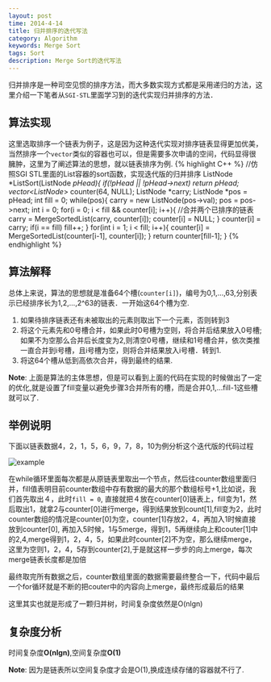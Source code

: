 ```yaml
---
layout: post
time: 2014-4-14
title: 归并排序的迭代写法
category: Algorithm
keywords: Merge Sort
tags: Sort
description: Merge Sort的迭代写法
---
```

归并排序是一种司空见惯的排序方法，而大多数实现方式都是采用递归的方法，这里介绍一下笔者从`SGI-STL`里面学习到的迭代实现归并排序的方法．

## 算法实现
这里选取排序一个链表为例子，这是因为这种迭代实现对排序链表显得更加优美，当然排序一个`vector`类似的容器也可以，但是需要多次申请的空间，代码显得很臃肿，这里为了阐述算法的思想，就以链表排序为例.
{% highlight C++ %}
//仿照SGI STL里面的List容器的sort函数，实现迭代版的归并排序
ListNode *ListSort(ListNode *pHead){
    if(!pHead || !pHead->next)  return pHead;
    vector<ListNode*> counter(64, NULL);
    ListNode *carry;
    ListNode *pos = pHead;
    int fill = 0;
    while(pos){
        carry = new ListNode(pos->val);
        pos = pos->next;
        int i = 0;
        for(i = 0; i < fill && counter[i]; i++){
			//合并两个已排序的链表
            carry = MergeSortedList(carry, counter[i]); 
            counter[i] = NULL;
        }
        counter[i] = carry;
        if(i == fill) fill++;
    }
    for(int i = 1; i < fill; i++){
        counter[i] = MergeSortedList(counter[i-1], counter[i]);
    }
    return counter[fill-1];
}
{% endhighlight %}

## 算法解释
总体上来说，算法的思想就是准备64个槽(`counter[i]`)，编号为0,1,...,63,分别表示已经排序长为1,2,...,2^63的链表．一开始这64个槽为空.

1.	如果待排序链表还有未被取出的元素则取出下一个元素，否则转到3
2.	将这个元素先和0号槽合并，如果此时0号槽为空则，将合并后结果放入0号槽;如果不为空那么合并后长度变为2,则清空0号槽，继续和1号槽合并，依次类推一直合并到i号槽，且i号槽为空，则将合并结果放入i号槽．转到1.
3.	将这64个槽从低到高依次合并，得到最终的结果.

**Note**: 上面是算法的主体思想，但是可以看到上面的代码在实现的时候做出了一定的优化,就是设置了fill变量以避免步骤3合并所有的槽，而是合并0,1,...fill-1这些槽就可以了.

## 举例说明
下面以链表数据4，2，1，5，6，9，7，8，10为例分析这个迭代版的代码过程

![example](https://github.com/sosohu/sosohu.github.io/assets/image/posts/2015-4-14-Merge/example.png)

在while循环里面每次都是从原链表里取出一个节点，然后往counter数组里面归并，fill值表明目前counter数组中存有数据的最大的那个数组标号+1,比如说，我们首先取出４，此时`fill = 0`, 直接就把４放在counter[0]链表上，fill变为1，然后取出1，就拿2与counter[0]进行merge，得到结果放到count[1],fill变为2，此时counter数组的情况是counter[0]为空，counter[1]存放2，4，再加入1时候直接放到counter[0], 再加入5时候，1与5merge，得到1，5再继续向上和couter[1]中的2,4,merge得到1，2，4，5，如果此时counter[2]不为空，那么继续merge，这里为空则1，2，4，5存到counter[2],于是就这样一步步的向上merge，每次merge链表长度都是加倍

最终取完所有数据之后，counter数组里面的数据需要最终整合一下，代码中最后一个for循环就是不断的把couter中的内容向上merge，最终形成最后的结果 

这里其实也就是形成了一颗归并树，时间复杂度依然是O(nlgn)

## 复杂度分析
时间复杂度**O(nlgn)**,空间复杂度**O(1)**

**Note**: 因为是链表所以空间复杂度才会是O(1),换成连续存储的容器就不行了.
